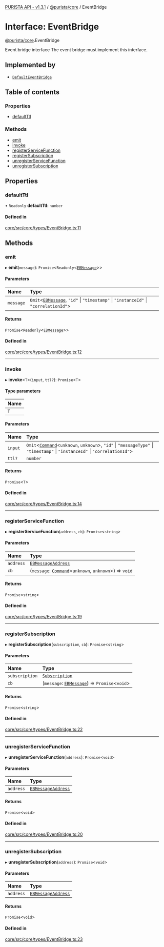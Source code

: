 [PURISTA API - v1.3.1](../README.md) / [@purista/core](../modules/purista_core.md) / EventBridge

# Interface: EventBridge

[@purista/core](../modules/purista_core.md).EventBridge

Event bridge interface
The event bridge must implement this interface.

## Implemented by

- [`DefaultEventBridge`](../classes/purista_core.DefaultEventBridge.md)

## Table of contents

### Properties

- [defaultTtl](purista_core.EventBridge.md#defaultttl)

### Methods

- [emit](purista_core.EventBridge.md#emit)
- [invoke](purista_core.EventBridge.md#invoke)
- [registerServiceFunction](purista_core.EventBridge.md#registerservicefunction)
- [registerSubscription](purista_core.EventBridge.md#registersubscription)
- [unregisterServiceFunction](purista_core.EventBridge.md#unregisterservicefunction)
- [unregisterSubscription](purista_core.EventBridge.md#unregistersubscription)

## Properties

### defaultTtl

• `Readonly` **defaultTtl**: `number`

#### Defined in

[core/src/core/types/EventBridge.ts:11](https://github.com/sebastianwessel/purista/blob/78eb3f1/packages/core/src/core/types/EventBridge.ts#L11)

## Methods

### emit

▸ **emit**(`message`): `Promise`<`Readonly`<[`EBMessage`](../modules/purista_core.md#ebmessage)\>\>

#### Parameters

| Name | Type |
| :------ | :------ |
| `message` | `Omit`<[`EBMessage`](../modules/purista_core.md#ebmessage), ``"id"`` \| ``"timestamp"`` \| ``"instanceId"`` \| ``"correlationId"``\> |

#### Returns

`Promise`<`Readonly`<[`EBMessage`](../modules/purista_core.md#ebmessage)\>\>

#### Defined in

[core/src/core/types/EventBridge.ts:12](https://github.com/sebastianwessel/purista/blob/78eb3f1/packages/core/src/core/types/EventBridge.ts#L12)

___

### invoke

▸ **invoke**<`T`\>(`input`, `ttl?`): `Promise`<`T`\>

#### Type parameters

| Name |
| :------ |
| `T` |

#### Parameters

| Name | Type |
| :------ | :------ |
| `input` | `Omit`<[`Command`](../modules/purista_core.md#command)<`unknown`, `unknown`\>, ``"id"`` \| ``"messageType"`` \| ``"timestamp"`` \| ``"instanceId"`` \| ``"correlationId"``\> |
| `ttl?` | `number` |

#### Returns

`Promise`<`T`\>

#### Defined in

[core/src/core/types/EventBridge.ts:14](https://github.com/sebastianwessel/purista/blob/78eb3f1/packages/core/src/core/types/EventBridge.ts#L14)

___

### registerServiceFunction

▸ **registerServiceFunction**(`address`, `cb`): `Promise`<`string`\>

#### Parameters

| Name | Type |
| :------ | :------ |
| `address` | [`EBMessageAddress`](../modules/purista_core.md#ebmessageaddress) |
| `cb` | (`message`: [`Command`](../modules/purista_core.md#command)<`unknown`, `unknown`\>) => `void` |

#### Returns

`Promise`<`string`\>

#### Defined in

[core/src/core/types/EventBridge.ts:19](https://github.com/sebastianwessel/purista/blob/78eb3f1/packages/core/src/core/types/EventBridge.ts#L19)

___

### registerSubscription

▸ **registerSubscription**(`subscription`, `cb`): `Promise`<`string`\>

#### Parameters

| Name | Type |
| :------ | :------ |
| `subscription` | [`Subscription`](../modules/purista_core.md#subscription) |
| `cb` | (`message`: [`EBMessage`](../modules/purista_core.md#ebmessage)) => `Promise`<`void`\> |

#### Returns

`Promise`<`string`\>

#### Defined in

[core/src/core/types/EventBridge.ts:22](https://github.com/sebastianwessel/purista/blob/78eb3f1/packages/core/src/core/types/EventBridge.ts#L22)

___

### unregisterServiceFunction

▸ **unregisterServiceFunction**(`address`): `Promise`<`void`\>

#### Parameters

| Name | Type |
| :------ | :------ |
| `address` | [`EBMessageAddress`](../modules/purista_core.md#ebmessageaddress) |

#### Returns

`Promise`<`void`\>

#### Defined in

[core/src/core/types/EventBridge.ts:20](https://github.com/sebastianwessel/purista/blob/78eb3f1/packages/core/src/core/types/EventBridge.ts#L20)

___

### unregisterSubscription

▸ **unregisterSubscription**(`address`): `Promise`<`void`\>

#### Parameters

| Name | Type |
| :------ | :------ |
| `address` | [`EBMessageAddress`](../modules/purista_core.md#ebmessageaddress) |

#### Returns

`Promise`<`void`\>

#### Defined in

[core/src/core/types/EventBridge.ts:23](https://github.com/sebastianwessel/purista/blob/78eb3f1/packages/core/src/core/types/EventBridge.ts#L23)
